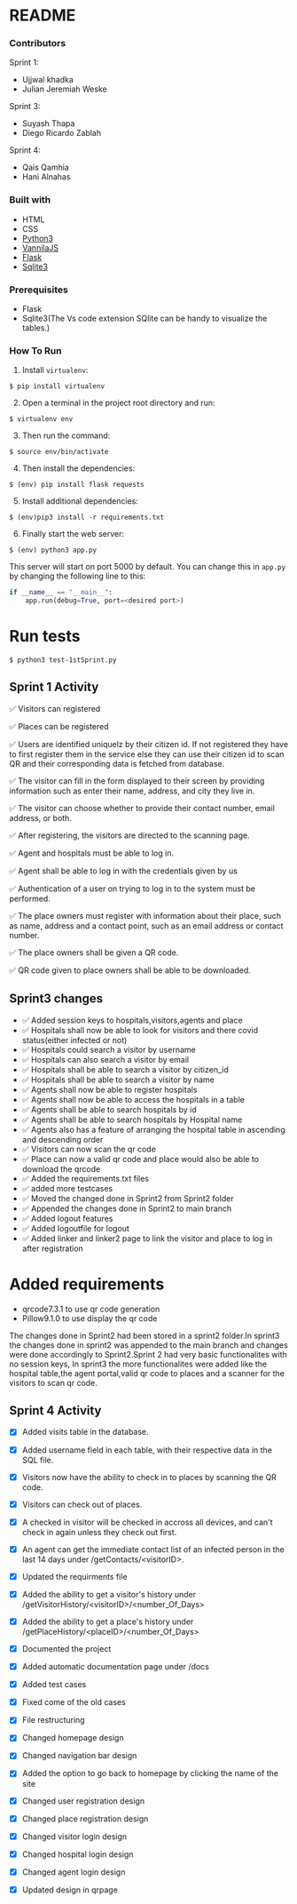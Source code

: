 # README

### Contributors

Sprint 1:
- Ujjwal khadka
- Julian Jeremiah Weske

Sprint 3:
- Suyash Thapa
- Diego Ricardo Zablah

Sprint 4:
- Qais Qamhia
- Hani Alnahas

### Built with
* HTML
* CSS
* [Python3](https://www.python.org/download/releases/3.0/)
* [VannilaJS](http://vanilla-js.com/)
* [Flask](https://www.fullstackpython.com/flask.html)
* [Sqlite3](https://www.sqlite.org/)



### Prerequisites
- Flask
- Sqlite3(The Vs code extension SQlite can be handy to visualize the tables.) 


### How To Run

1. Install `virtualenv`:
```
$ pip install virtualenv
```

2. Open a terminal in the project root directory and run:
```
$ virtualenv env
```

3. Then run the command:
```
$ source env/bin/activate
```

4. Then install the dependencies:
```
$ (env) pip install flask requests
```
5. Install additional dependencies:
```
$ (env)pip3 install -r requirements.txt
```
6. Finally start the web server:
```
$ (env) python3 app.py
```

This server will start on port 5000 by default. You can change this in `app.py` by changing the following line to this:

```python
if __name__ == "__main__":
    app.run(debug=True, port=<desired port>)
```

# Run tests
```
$ python3 test-1stSprint.py
```

## Sprint 1 Activity

✅  Visitors can registered

✅  Places can be registered

✅  Users are identified uniquelz by their citizen id. If not registered they have 
    to first register them in the service else they can use their citizen id to scan QR
    and their corresponding data is fetched from database.

✅  The visitor can fill in the form displayed to their screen by providing information such
    as enter their name, address, and city they live in.

✅  The visitor can choose whether to provide their contact number, email address, or both.

✅  After registering, the visitors are directed to the scanning page.

✅  Agent and hospitals must be able to log in.

✅  Agent shall be able to log in with the credentials given by us

✅  Authentication of a user on trying to log in to the system must be performed.

✅ The place owners must register with information about their place, such as name,
    address and a contact point, such as an email address or contact number.

✅ The place owners shall be given a QR code.

✅ QR code given to place owners shall be able to be downloaded.

## Sprint3 changes
- ✅ Added session keys to hospitals,visitors,agents and place  
- ✅ Hospitals shall now be able to look for visitors and there covid status(either infected or not)
- ✅ Hospitals could search a visitor by username
- ✅ Hospitals can also search a visitor by email
- ✅ Hospitals shall be able to search a visitor by citizen_id
- ✅ Hospitals shall be able to search a visitor by name
- ✅ Agents shall now be able to register hospitals 
- ✅ Agents shall now be able to access the hospitals in a table
- ✅ Agents shall be able to search hospitals by id
- ✅ Agents shall be able to search hospitals by Hospital name
- ✅ Agents also has a feature of arranging the hospital table in ascending and descending order
- ✅ Visitors can now scan the qr code
- ✅ Place can now a valid qr code and place would also be able to download the qrcode
- ✅ Added the requirements.txt files
- ✅ added more testcases 
- ✅ Moved the changed done in Sprint2 from Sprint2 folder
- ✅ Appended the changes done in Sprint2 to main branch
- ✅ Added logout features
- ✅ Added logoutfile for logout
- ✅ Added linker and linker2 page to link the visitor and place to log in after registration 

# Added requirements 
- qrcode7.3.1 to use qr code generation 
- Pillow9.1.0 to use display the qr code 

The changes done in Sprint2 had been stored in a sprint2 folder.In sprint3 the changes done in sprint2 was appended to the main branch and changes were done accordingly to Sprint2.Sprint 2 had very basic functionalites with no session keys, In sprint3 the more functionalites were added like the hospital table,the agent portal,valid qr code to places and a scanner for the visitors to scan qr code. 

## Sprint 4 Activity
- [X] Added visits table in the database.
- [X] Added username field in each table, with their respective data in the SQL file.
- [X] Visitors now have the ability to check in to places by scanning the QR code.
- [X] Visitors can check out of places.
- [X] A checked in visitor will be checked in accross all devices, and can't check in again unless they check out first.
- [X] An agent can get the immediate contact list of an infected person in the last 14 days under /getContacts/\<visitorID\>.
- [X] Updated the requirments file
- [X] Added the ability to get a visitor's history under /getVisitorHistory/\<visitorID\>/\<number_Of_Days\>
- [X] Added the ability to get a place's history under /getPlaceHistory/\<placeID\>/\<number_Of_Days\>
- [X] Documented the project
- [X] Added automatic documentation page under /docs
- [X] Added test cases
- [X] Fixed come of the old cases
- [X] File restructuring
- [X] Changed homepage design
- [X] Changed navigation bar design
- [X] Added the option to go back to homepage by clicking the name of the site
- [X] Changed user registration design
- [X] Changed place registration design
- [X] Changed visitor login design
- [X] Changed hospital login design
- [X] Changed agent login design
- [X] Updated design in qrpage


